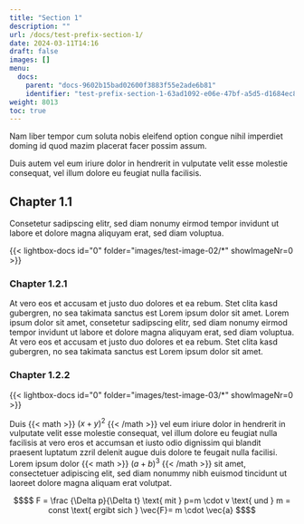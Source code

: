 ```yaml
---
title: "Section 1"
description: ""
url: /docs/test-prefix-section-1/
date: 2024-03-11T14:16
draft: false
images: []
menu:
  docs:
    parent: "docs-9602b15bad02600f3883f55e2ade6b81"
    identifier: "test-prefix-section-1-63ad1092-e06e-47bf-a5d5-d1684ec85e2a"
weight: 8013
toc: true
---
```


Nam liber tempor cum soluta nobis eleifend option congue nihil imperdiet doming id quod mazim placerat facer possim assum.   

Duis autem vel eum iriure dolor in hendrerit in vulputate velit esse molestie consequat, vel illum dolore eu feugiat nulla facilisis.    

## Chapter 1.1

Consetetur sadipscing elitr, sed diam nonumy eirmod tempor invidunt ut labore et dolore magna aliquyam erat, sed diam voluptua.   

{{< lightbox-docs id="0" folder="images/test-image-02/*" showImageNr=0 >}}

### Chapter 1.2.1

At vero eos et accusam et justo duo dolores et ea rebum. Stet clita kasd gubergren, no sea takimata sanctus est Lorem ipsum dolor sit amet. Lorem ipsum dolor sit amet, consetetur sadipscing elitr, sed diam nonumy eirmod tempor invidunt ut labore et dolore magna aliquyam erat, sed diam voluptua. At vero eos et accusam et justo duo dolores et ea rebum. Stet clita kasd gubergren, no sea takimata sanctus est Lorem ipsum dolor sit amet.   

### Chapter 1.2.2

{{< lightbox-docs id="0" folder="images/test-image-03/*" showImageNr=0 >}}

Duis {{< math >}} ${(x+y)}^2$ {{< /math >}} vel eum iriure dolor in hendrerit in vulputate velit esse molestie consequat, vel illum dolore eu feugiat nulla facilisis at vero eros et accumsan et iusto odio dignissim qui blandit praesent luptatum zzril delenit augue duis dolore te feugait nulla facilisi. Lorem ipsum dolor {{< math >}} ${(a+b)}^3$ {{< /math >}} sit amet, consectetuer adipiscing elit, sed diam nonummy nibh euismod tincidunt ut laoreet dolore magna aliquam erat volutpat.   

```math {.text-center}
$$
 F = \frac {\Delta p}{\Delta t} \text{ mit } p=m \cdot v \text{ und } m = const \text{ ergibt sich } \vec{F}= m \cdot \vec{a} 
$$
```

